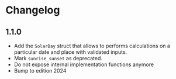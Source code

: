 # Changelog

## 1.1.0

- Add the `SolarDay` struct that allows to performs calculations on a
  particular date and place with validated inputs.
- Mark `sunrise_sunset` as deprecated.
- Do not expose internal implementation functions anymore
- Bump to edition 2024
